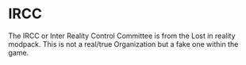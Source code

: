 # IRCC
The IRCC or Inter Reality Control Committee is from the Lost in reality modpack.
This is not a real/true Organization but a fake one within the game.
